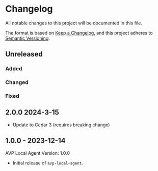 # Changelog

All notable changes to this project will be documented in this file.

The format is based on [Keep a Changelog](https://keepachangelog.com/en/1.0.0/),
and this project adheres to [Semantic Versioning](https://semver.org/spec/v2.0.0.html).

## Unreleased

### Added

### Changed

### Fixed

## 2.0.0 2024-3-15
- Update to Cedar 3 (requires breaking change)

## 1.0.0 - 2023-12-14
AVP Local Agent Version: 1.0.0
- Initial release of `avp-local-agent`.
